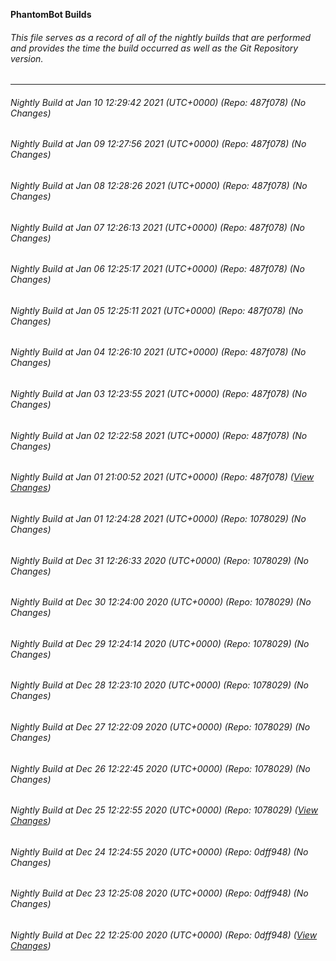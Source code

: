 **PhantomBot Builds**

###### This file serves as a record of all of the nightly builds that are performed and provides the time the build occurred as well as the Git Repository version.
-------------------------------------------------------------------------------------------------------------
###### Nightly Build at Jan 10 12:29:42 2021 (UTC+0000) (Repo: 487f078) (No Changes)
###### Nightly Build at Jan 09 12:27:56 2021 (UTC+0000) (Repo: 487f078) (No Changes)
###### Nightly Build at Jan 08 12:28:26 2021 (UTC+0000) (Repo: 487f078) (No Changes)
###### Nightly Build at Jan 07 12:26:13 2021 (UTC+0000) (Repo: 487f078) (No Changes)
###### Nightly Build at Jan 06 12:25:17 2021 (UTC+0000) (Repo: 487f078) (No Changes)
###### Nightly Build at Jan 05 12:25:11 2021 (UTC+0000) (Repo: 487f078) (No Changes)
###### Nightly Build at Jan 04 12:26:10 2021 (UTC+0000) (Repo: 487f078) (No Changes)
###### Nightly Build at Jan 03 12:23:55 2021 (UTC+0000) (Repo: 487f078) (No Changes)
###### Nightly Build at Jan 02 12:22:58 2021 (UTC+0000) (Repo: 487f078) (No Changes)
###### Nightly Build at Jan 01 21:00:52 2021 (UTC+0000) (Repo: 487f078) ([View Changes](https://github.com/PhantomBot/PhantomBot/compare/1078029...487f078))
###### Nightly Build at Jan 01 12:24:28 2021 (UTC+0000) (Repo: 1078029) (No Changes)
###### Nightly Build at Dec 31 12:26:33 2020 (UTC+0000) (Repo: 1078029) (No Changes)
###### Nightly Build at Dec 30 12:24:00 2020 (UTC+0000) (Repo: 1078029) (No Changes)
###### Nightly Build at Dec 29 12:24:14 2020 (UTC+0000) (Repo: 1078029) (No Changes)
###### Nightly Build at Dec 28 12:23:10 2020 (UTC+0000) (Repo: 1078029) (No Changes)
###### Nightly Build at Dec 27 12:22:09 2020 (UTC+0000) (Repo: 1078029) (No Changes)
###### Nightly Build at Dec 26 12:22:45 2020 (UTC+0000) (Repo: 1078029) (No Changes)
###### Nightly Build at Dec 25 12:22:55 2020 (UTC+0000) (Repo: 1078029) ([View Changes](https://github.com/PhantomBot/PhantomBot/compare/0dff948...1078029))
###### Nightly Build at Dec 24 12:24:55 2020 (UTC+0000) (Repo: 0dff948) (No Changes)
###### Nightly Build at Dec 23 12:25:08 2020 (UTC+0000) (Repo: 0dff948) (No Changes)
###### Nightly Build at Dec 22 12:25:00 2020 (UTC+0000) (Repo: 0dff948) ([View Changes](https://github.com/PhantomBot/PhantomBot/compare/4d69a81...0dff948))

